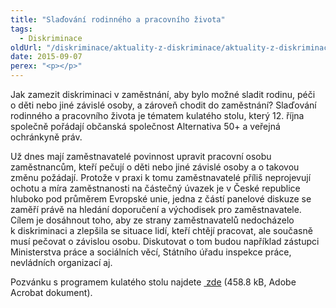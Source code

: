 ```yaml
---
title: "Slaďování rodinného a pracovního života"
tags:
  - Diskriminace
oldUrl: "/diskriminace/aktuality-z-diskriminace/aktuality-z-diskriminace-2015/sladovani-rodinneho-a-pracovniho-zivota/"
date: 2015-09-07
perex: "<p></p>"
---
```


<!-- imported from the old website -->

<p>Jak zamezit diskriminaci v zaměstnání, aby bylo možné sladit rodinu, péči o děti nebo jiné závislé osoby, a zároveň chodit do zaměstnání? Slaďování rodinného a pracovního života je tématem kulatého stolu, který 12. října společně pořádají občanská společnost Alternativa 50+ a veřejná ochránkyně práv. </p><p>Už dnes mají zaměstnavatelé povinnost upravit pracovní osobu zaměstnancům, kteří pečují o děti nebo jiné závislé osoby a o takovou změnu požádají. Protože v praxi k tomu zaměstnavatelé příliš neprojevují ochotu a míra zaměstnanosti na částečný úvazek je v České republice hluboko pod průměrem Evropské unie, jedna z částí panelové diskuze se zaměří právě na hledání doporučení a východisek pro zaměstnavatele. Cílem je dosáhnout toho, aby ze strany zaměstnavatelů nedocházelo k diskriminaci a zlepšila se situace lidí, kteří chtějí pracovat, ale současně musí pečovat o závislou osobu. Diskutovat o tom budou například zástupci Ministerstva práce a sociálních věcí, Státního úřadu inspekce práce, nevládních organizací aj.</p><p>Pozvánku s programem kulatého stolu najdete <a title="Otevření do nového okna" href="/uploads-import/DISKRIMINACE/aktuality/Sladovani_kulaty-stul_program.pdf" target="_blank"> zde</a> (458.8 kB, Adobe Acrobat dokument).</p>
